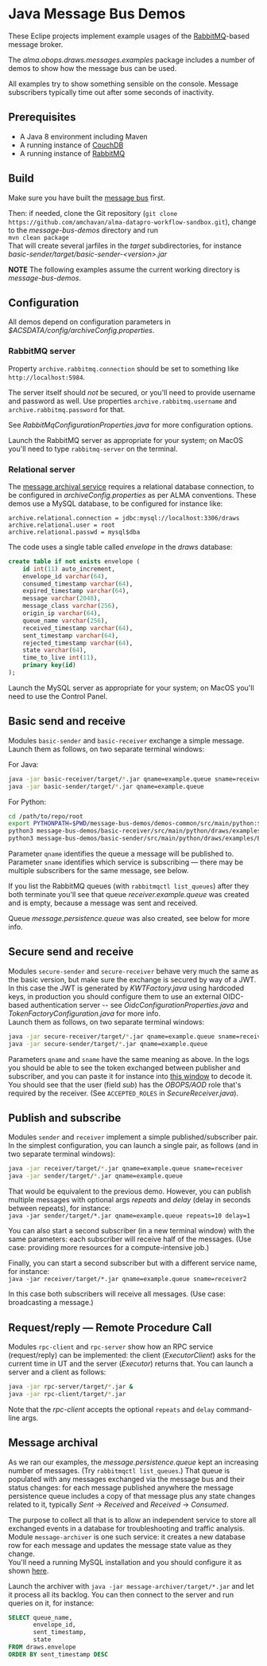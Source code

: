 # Java Message Bus Demos

These Eclipe projects implement example usages of the 
[RabbitMQ](https://www.rabbitmq.com)-based message broker.

The *alma.obops.draws.messages.examples* package includes a number of demos to show how the message bus can be used.

All examples try to show something sensible on the console. Message subscribers typically time out after some seconds of inactivity.

## Prerequisites

* A Java 8 environment including Maven
* A running instance of [CouchDB](couchdb.apache.org)
* A running instance of [RabbitMQ](https://www.rabbitmq.com)

## Build

Make sure you have built the [message bus](../message-bus/README.md) first.

Then: if needed, clone the Git repository (`git clone https://github.com/amchavan/alma-datapro-workflow-sandbox.git`), change to the *message-bus-demos* directory and run  
`mvn clean package`  
That will create several jarfiles in the *target* subdirectories, for instance *basic-sender/target/basic-sender-&lt;version&gt;.jar*

**NOTE** The following examples assume the current working directory is *message-bus-demos*.

## Configuration

All demos depend on configuration parameters in *$ACSDATA/config/archiveConfig.properties*.  

### RabbitMQ server

Property `archive.rabbitmq.connection` should be set to something like  `http://localhost:5984`.

The server itself should _not_ be secured, or you'll need to provide username and password as well. Use properties `archive.rabbitmq.username` and `archive.rabbitmq.password` for that.

See *RabbitMqConfigurationProperties.java* for more configuration options.

Launch the RabbitMQ server as appropriate for your system; on MacOS you'll need to type `rabbitmq-server` on the terminal.

### Relational server

The [message archival service](#message-archival) requires a relational database connection, to be configured in _archiveConfig.properties_ as per ALMA conventions. These demos use a MySQL database, to be configured for instance like:
```
archive.relational.connection = jdbc:mysql://localhost:3306/draws
archive.relational.user = root
archive.relational.passwd = mysql$dba
```
The code uses a single table called _envelope_ in the _draws_ database:
```sql
create table if not exists envelope (
    id int(11) auto_increment,
    envelope_id varchar(64),
    consumed_timestamp varchar(64),
    expired_timestamp varchar(64),
    message varchar(2048),
    message_class varchar(256),
    origin_ip varchar(64),
    queue_name varchar(256),
    received_timestamp varchar(64),
    sent_timestamp varchar(64),
    rejected_timestamp varchar(64),
    state varchar(64),
    time_to_live int(11),
    primary key(id)
);
```

Launch the MySQL server as appropriate for your system; on MacOS you'll need to use the Control Panel.

## Basic send and receive

Modules `basic-sender` and `basic-receiver` exchange a simple message. Launch them as follows, on two separate terminal windows:

For Java:

```bash
java -jar basic-receiver/target/*.jar qname=example.queue sname=receiver
java -jar basic-sender/target/*.jar qname=example.queue
```
For Python:

```bash
cd /path/to/repo/root
export PYTHONPATH=$PWD/message-bus-demos/demos-common/src/main/python:$PWD/message-bus/src/main/python:$PYTHONPATH
python3 message-bus-demos/basic-receiver/src/main/python/draws/examples/BasicReceiver.py -q example.queue -s receiver
python3 message-bus-demos/basic-sender/src/main/python/draws/examples/BasicSender.py -q example.queue
```

Parameter `qname` identifies the queue a message will be published to. Parameter `sname` identifies which service is subscribing — there may be multiple subscribers for the same message, see below.

If you list the RabbitMQ queues (with `rabbitmqctl list_queues`) after they both terminate you'll see that queue _receiver.example.queue_ was created and is empty, because a message was sent and received. 

Queue _message.persistence.queue_ was also created, see below for more info.

## Secure send and receive

Modules `secure-sender` and `secure-receiver` behave very much the same as the basic version, but make sure the exchange is secured by way of a JWT. In this case the JWT is generated by _KWTFactory.java_ using hardcoded keys, in production you should configure them to use an external OIDC-based authentication server -- see _OidcConfigurationProperties.java_ and _TokenFactoryConfiguration.java_ for more info.  
Launch them as follows, on two separate terminal windows:

```bash
java -jar secure-receiver/target/*.jar qname=example.queue sname=receiver
java -jar secure-sender/target/*.jar qname=example.queue
```

Parameters `qname` and `sname` have the same meaning as above. In the logs you should be able to see the token exchanged between publisher and subscriber, and you can paste it for instance into
[this window](https://jwt.io/#debugger)
to decode it. You should see that the user (field _sub_) has the _OBOPS/AOD_ role that's required by the receiver. (See `ACCEPTED_ROLES` in _SecureReceiver.java_).

## Publish and subscribe

Modules `sender` and `receiver` implement a simple published/subscriber pair. In the simplest configuration, you can launch a single pair, as follows (and in two separate terminal windows):

```bash
java -jar receiver/target/*.jar qname=example.queue sname=receiver
java -jar sender/target/*.jar qname=example.queue
```

That would be equivalent to the previous demo. However, you can publish multiple messages with optional args _repeats_ and _delay_ (delay in seconds between repeats), for instance:  
`java -jar sender/target/*.jar qname=example.queue repeats=10 delay=1`

You can also start a second subscriber (in a new terminal window) with the same parameters: each subscriber will receive half of the messages. (Use case: providing more resources for a compute-intensive job.)

Finally, you can start a second subscriber but with a different service name, for instance:  
`java -jar receiver/target/*.jar qname=example.queue sname=receiver2`

In this case both subscribers will receive all messages. (Use case: broadcasting a message.)

## Request/reply — Remote Procedure Call

Modules `rpc-client` and `rpc-server` show how an RPC service (request/reply) can be implemented: the client (_ExecutorClient_) asks for the current time in UT and the server (_Executor_) returns that. You can launch a server and a client as follows:

```bash
java -jar rpc-server/target/*.jar &
java -jar rpc-client/target/*.jar
```

Note that the _rpc-client_ accepts the optional `repeats` and `delay` command-line args.

## Message archival

As we ran our examples, the _message.persistence.queue_ kept an increasing number of messages. (Try `rabbitmqctl list_queues`.) That queue is populated with any messages exchanged via the message bus and their status changes: for each message published anywhere the message persistence queue includes a copy of that message plus any state changes related to it, typically _Sent_ → _Received_ and _Received_ → _Consumed_.

The purpose to collect all that is to allow an independent service to store all exchanged events in a database for troubleshooting and traffic analysis. Module `message-archiver` is one such service: it creates a new database row for each message and updates the message state value as they change.  
You'll need a running MySQL installation and you should configure it as shown [here](#relational-server).

Launch the archiver with `java -jar message-archiver/target/*.jar` and let it process all its backlog. You can then connect to the server and run queries on it, for instance:
```sql
SELECT queue_name,
       envelope_id,
       sent_timestamp,
       state
FROM draws.envelope
ORDER BY sent_timestamp DESC
```
